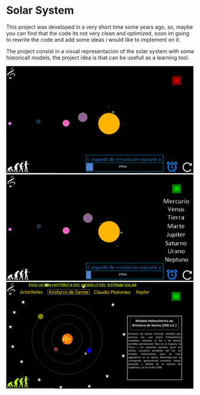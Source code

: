 # Solar System

This project was developed in a very short time some years ago, so, maybe you can find that the code its not  very clean and optimized, soon im going to rewrite the code and add some ideas i would like to implement on it.

The project consist in a visual representacion of the solar system with some historicall models, the project idea is that can be usefull as a learning tool.

<img src="img/sist2.PNG" alt="drawing" width="500"/>
<img src="img/sist3.PNG" alt="drawing" width="500"/>
<img src="img/sist4.PNG" alt="drawing" width="500"/>
